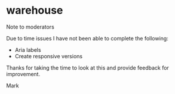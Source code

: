 # warehouse

Note to moderators 

Due to time issues I have not been able to complete the following:
- Aria labels
- Create responsive versions

Thanks for taking the time to look at this and provide feedback for improvement.

Mark
